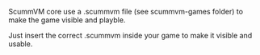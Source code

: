 ScummVM core use a .scummvm file (see scummvm-games folder) to make the game visible and playble.

Just insert the correct .scummvm inside your game to make it visible and usable.